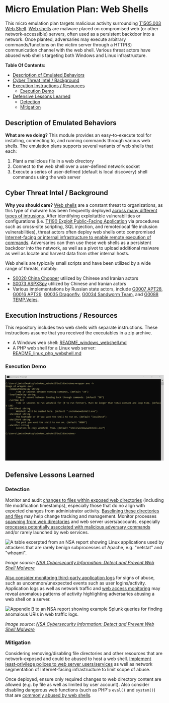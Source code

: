 # Micro Emulation Plan: Web Shells

This micro emulation plan targets malicious activity surrounding [T1505.003 Web
Shell](https://attack.mitre.org/techniques/T1505/003). [Web
shells](https://www.cisa.gov/uscert/ncas/alerts/TA15-314A) are malware placed on
compromised web (or other network-accessible) servers, often used as a
persistent backdoor into a network. Once planted, adversaries may execute
arbitrary commands/functions on the victim server through a HTTP(S)
communication channel with the web shell. Various threat actors have abused web
shells targeting both Windows and Linux infrastructure.

**Table Of Contents:**

- [Description of Emulated Behaviors](#description-of-emulated-behaviors)
- [Cyber Threat Intel / Background](#cyber-threat-intel--background)
- [Execution Instructions / Resources](#execution-instructions--resources)
  - [Execution Demo](#execution-demo)
- [Defensive Lessons Learned](#defensive-lessons-learned)
  - [Detection](#detection)
  - [Mitigation](#mitigation)

## Description of Emulated Behaviors

**What are we doing?** This module provides an easy-to-execute tool for
installing, connecting to, and running commands through various web shells. The
emulation plans supports several variants of web shells that each:

1. Plant a malicious file in a web directory
2. Connect to the web shell over a user-defined network socket
3. Execute a series of user-defined (default is local discovery) shell commands
   using the web server

## Cyber Threat Intel / Background

**Why you should care?** [Web
shells](https://media.defense.gov/2020/Jun/09/2002313081/-1/-1/0/CSI-DETECT-AND-PREVENT-WEB-SHELL-MALWARE-20200422.PDF)
are a constant threat to organizations, as this type of malware has been
frequently deployed [across many different types of
intrusions](https://www.mandiant.com/resources/state-of-the-hack/the-wonderful-world-of-web-shells).
After identifying exploitatble vulnerabilities or configurations (i.e.
[T1190 Exploit Public-Facing Application](https://attack.mitre.org/techniques/T1190) via procedures such as
cross-site scripting, SQL injection, and remote/local file inclusion
vulnerabilities), threat actors often deploy web shells onto compromised
[Internet-facing or internal infrastructure to enable remote execution of
commands](https://www.cisa.gov/uscert/ncas/alerts/TA15-314A). Adversaries can
then use these web shells as a persistent backdoor into the network, as well as
a pivot to upload additional malware as well as locate and harvest data from
other internal hosts.

Web shells are typically small scripts and have been utilized by a wide range of threats, notably:

- [S0020 China Chopper](https://attack.mitre.org/software/S0020) utilized by
  Chinese and Iranian actors
- [S0073 ASPXSpy](https://attack.mitre.org/software/S0073) utilized by Chinese
  and Iranian actors
- Various implementations by Russian state actors, include [G0007
  APT28](https://attack.mitre.org/groups/G0007), [G0016
  APT29](https://attack.mitre.org/groups/G0016), [G0035
  Dragonfly](https://attack.mitre.org/groups/G0035), [G0034 Sandworm
  Team](https://attack.mitre.org/groups/G0034), and [G0088
  TEMP.Veles](https://attack.mitre.org/groups/G0088).

## Execution Instructions / Resources

This repository includes two web shells with separate instructions. These
instructions assume that you received the executables in a zip archive.

* A Windows web shell: [README_windows_webshell.md](README_windows_webshell.md)
* A PHP web shell for a Linux web server:
  [README_linux_php_webshell.md](README_linux_php_webshell.md)

### Execution Demo

![Animated screen capture demonstrating use of the tool.](docs/webshell.gif)

## Defensive Lessons Learned

### Detection

Monitor and audit [changes to files within exposed web
directories](https://github.com/SigmaHQ/sigma/blob/d459483ef6bb889fb8da1baa17a713a4f1aa8897/rules/windows/file_event/file_event_win_webshell_creation_detect.yml)
(including file modification timestamps), especially those that do no align with
expected changes from administrator activity. [Baselining these directories and
files](https://media.defense.gov/2020/Jun/09/2002313081/-1/-1/0/CSI-DETECT-AND-PREVENT-WEB-SHELL-MALWARE-20200422.PDF)
may help change tracking and management. Monitor processes [spawning from web
directories](https://github.com/SigmaHQ/sigma/blob/58f1d6fa2c679198f2932e3c361d5fa827effa95/rules/linux/process_creation/proc_creation_lnx_webshell_detection.yml)
and web server users/accounts, especially [processes potentially associated with
malicious adversary
commands](https://github.com/SigmaHQ/sigma/blob/ed5963493c04698bcb0c4a02bf54b39aeeaba4e7/rules/windows/process_creation/proc_creation_win_webshell_spawn.yml)
and/or rarely launched by web services.

![A table excerpted from an NSA report showing Linux applications used by
attackers that are rarely benign subprocesses of Apache, e.g. "netstat" and
"whoami".](docs/linuxRareApps.PNG)

*Image source: [NSA Cybersecurity
Information: Detect and Prevent Web Shell
Malware](https://media.defense.gov/2020/Jun/09/2002313081/-1/-1/0/CSI-DETECT-AND-PREVENT-WEB-SHELL-MALWARE-20200422.PDF)*

[Also consider monitoring third-party application
logs](https://github.com/nsacyber/Mitigating-Web-Shells) for signs of abuse,
such as uncommon/unexpected events such as user logins/activity. Application
logs as well as network traffic and [web access
monitoring](https://github.com/ThreatHuntingProject/ThreatHunting/blob/master/hunts/webshells.md)
may reveal anomalous patterns of activity highlighting adversaries abusing a web
shell on a server.

![Appendix B to an NSA report showing example Splunk queries for finding
anomalous URIs in web traffic logs.](docs/splunkURI.PNG)

*Image source: [NSA Cybersecurity
Information: Detect and Prevent Web Shell
Malware](https://media.defense.gov/2020/Jun/09/2002313081/-1/-1/0/CSI-DETECT-AND-PREVENT-WEB-SHELL-MALWARE-20200422.PDF)*

### Mitigation

Considering removing/disabling file directories and other resources that are
network-exposed and could be abused to host a web shell. [Implement
least-privilege polices to web server
users/services](https://media.defense.gov/2020/Jun/09/2002313081/-1/-1/0/CSI-DETECT-AND-PREVENT-WEB-SHELL-MALWARE-20200422.PDF)
as well as network segmentation of Internet-facing infrastructure to limit scope
of abuse.

Once deployed, ensure only required changes to web directory content are allowed
(e.g. by file as well as limited by user account). Also consider disabling
dangerous web functions (such as PHP's `eval()` and `system()`) that are
[commonly abused by web
shells](https://itsyndicate.org/blog/disabling-dangerous-php-functions/).
